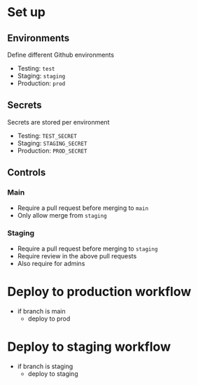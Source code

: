 # Set up
## Environments
Define different Github environments
- Testing: `test`
- Staging: `staging`
- Production: `prod`

## Secrets
Secrets are stored per environment
- Testing: `TEST_SECRET`
- Staging: `STAGING_SECRET`
- Production: `PROD_SECRET`

## Controls
### Main
- Require a pull request before merging to `main`
- Only allow merge from `staging`

### Staging
- Require a pull request before merging to `staging`
- Require review in the above pull requests
- Also require for admins


# Deploy to production workflow
- if branch is main
    - deploy to prod

# Deploy to staging workflow
- if branch is staging
    - deploy to staging
